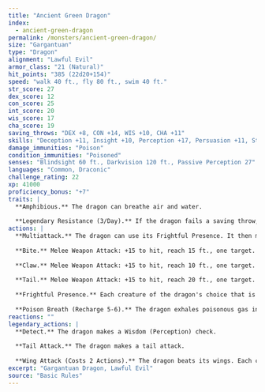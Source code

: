 ```yaml
---
title: "Ancient Green Dragon"
index:
  - ancient-green-dragon
permalink: /monsters/ancient-green-dragon/
size: "Gargantuan"
type: "Dragon"
alignment: "Lawful Evil"
armor_class: "21 (Natural)"
hit_points: "385 (22d20+154)"
speed: "walk 40 ft., fly 80 ft., swim 40 ft."
str_score: 27
dex_score: 12
con_score: 25
int_score: 20
wis_score: 17
cha_score: 19
saving_throws: "DEX +8, CON +14, WIS +10, CHA +11"
skills: "Deception +11, Insight +10, Perception +17, Persuasion +11, Stealth +8"
damage_immunities: "Poison"
condition_immunities: "Poisoned"
senses: "Blindsight 60 ft., Darkvision 120 ft., Passive Perception 27"
languages: "Common, Draconic"
challenge_rating: 22
xp: 41000
proficiency_bonus: "+7"
traits: |
  **Amphibious.** The dragon can breathe air and water.
  
  **Legendary Resistance (3/Day).** If the dragon fails a saving throw, it can choose to succeed instead.
actions: |
  **Multiattack.** The dragon can use its Frightful Presence. It then makes three attacks: one with its bite and two with its claws.
  
  **Bite.** Melee Weapon Attack: +15 to hit, reach 15 ft., one target. Hit: 19 (2d10 + 8) piercing damage plus 10 (3d6) poison damage.
  
  **Claw.** Melee Weapon Attack: +15 to hit, reach 10 ft., one target. Hit: 22 (4d6 + 8) slashing damage.
  
  **Tail.** Melee Weapon Attack: +15 to hit, reach 20 ft., one target. Hit: 17 (2d8 + 8) bludgeoning damage.
  
  **Frightful Presence.** Each creature of the dragon's choice that is within 120 feet of the dragon and aware of it must succeed on a DC 19 Wisdom saving throw or become frightened for 1 minute. A creature can repeat the saving throw at the end of each of its turns, ending the effect on itself on a success. If a creature's saving throw is successful or the effect ends for it, the creature is immune to the dragon's Frightful Presence for the next 24 hours.
  
  **Poison Breath (Recharge 5-6).** The dragon exhales poisonous gas in a 90-foot cone. Each creature in that area must make a DC 22 Constitution saving throw, taking 77 (22d6) poison damage on a failed save, or half as much damage on a successful one.
reactions: ""
legendary_actions: |
  **Detect.** The dragon makes a Wisdom (Perception) check.
  
  **Tail Attack.** The dragon makes a tail attack.
  
  **Wing Attack (Costs 2 Actions).** The dragon beats its wings. Each creature within 15 ft. of the dragon must succeed on a DC 23 Dexterity saving throw or take 15 (2d6 + 8) bludgeoning damage and be knocked prone. The dragon can then fly up to half its flying speed.
excerpt: "Gargantuan Dragon, Lawful Evil"
source: "Basic Rules"
---
```

